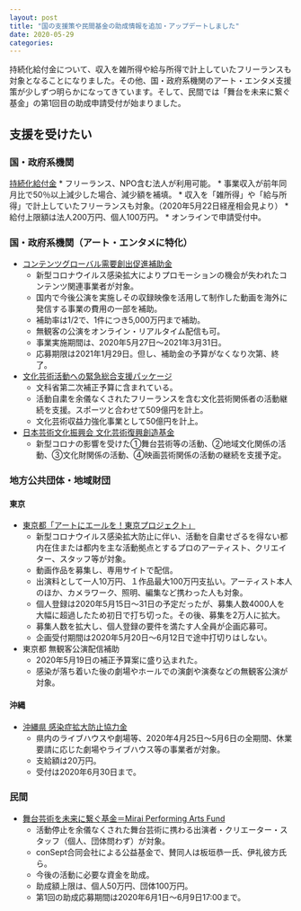 ```yaml
---
layout: post
title: "国の支援策や民間基金の助成情報を追加・アップデートしました"
date: 2020-05-29
categories:
---
```

持続化給付金について、収入を雑所得や給与所得で計上していたフリーランスも対象となることになりました。その他、国・政府系機関のアート・エンタメ支援策が少しずつ明らかになってきています。そして、民間では「舞台を未来に繋ぐ基金」の第1回目の助成申請受付が始まりました。

## 支援を受けたい
### 国・政府系機関
[持続化給付金](https://www.jizokuka-kyufu.jp)
	* フリーランス、NPO含む法人が利用可能。
	* 事業収入が前年同月比で50％以上減少した場合、減少額を補填。
	* 収入を「雑所得」や「給与所得」で計上していたフリーランスも対象。（2020年5月22日経産相会見より）
	* 給付上限額は法人200万円、個人100万円。
	* オンラインで申請受付中。

### 国・政府系機関（アート・エンタメに特化）
* [コンテンツグローバル需要創出促進補助金](https://j-lodlive.jp)
	* 新型コロナウイルス感染拡大によりプロモーションの機会が失われたコンテンツ関連事業者が対象。
	* 国内で今後公演を実施しその収録映像を活用して制作した動画を海外に発信する事業の費用の一部を補助。
	* 補助率は1/2で、1件につき5,000万円まで補助。
	* 無観客の公演をオンライン・リアルタイム配信も可。
	* 事業実施期間は、2020年5月27日〜2021年3月31日。
	* 応募期限は2021年1月29日。但し、補助金の予算がなくなり次第、終了。
* [文化芸術活動への緊急総合支援パッケージ](https://www.bunka.go.jp/koho_hodo_oshirase/sonota_oshirase/pdf/202005281700_01.pdf)
	* 文科省第二次補正予算に含まれている。
	* 活動自粛を余儀なくされたフリーランスを含む文化芸術関係者の活動継続を支援。スポーツと合わせて509億円を計上。
	* 文化芸術収益力強化事業として50億円を計上。
* [日本芸術文化振興会 文化芸術復興創造基金](https://www.ntj.jac.go.jp/topics/top/2020/345.html)
	* 新型コロナの影響を受けた①舞台芸術等の活動、②地域文化関係の活動、③文化財関係の活動、④映画芸術関係の活動の継続を支援予定。

### 地方公共団体・地域財団
#### 東京
* [東京都「アートにエールを！東京プロジェクト」](https://www.seikatubunka.metro.tokyo.lg.jp/bunka/katsu_shien/0000001441.html)
	* 新型コロナウイルス感染拡大防止に伴い、活動を自粛せざるを得ない都内在住または都内を主な活動拠点とするプロのアーティスト、クリエイター、スタッフ等が対象。
	* 動画作品を募集し、専用サイトで配信。
	* 出演料として一人10万円、１作品最大100万円支払い。アーティスト本人のほか、カメラワーク、照明、編集など携わった人も対象。
	* 個人登録は2020年5月15日〜31日の予定だったが、募集人数4000人を大幅に超過したため初日で打ち切った。その後、募集を2万人に拡大。
	* 募集人数を拡大し、個人登録の要件を満たす人全員が企画応募可。
	* 企画受付期間は2020年5月20日〜6月12日で途中打切りはしない。
* 東京都 無観客公演配信補助
	* 2020年5月19日の補正予算案に盛り込まれた。
	* 感染が落ち着いた後の劇場やホールでの演劇や演奏などの無観客公演が対象。

#### 沖縄
* [沖縄県 感染症拡大防止協力金](https://www.pref.okinawa.lg.jp/site/shoko/seisaku/kikaku/covid-19/keizaisiensaku.html)
	* 県内のライブハウスや劇場等、2020年4月25日〜5月6日の全期間、休業要請に応じた劇場やライブハウス等の事業者が対象。
	* 支給額は20万円。
	* 受付は2020年6月30日まで。

### 民間
*  [舞台芸術を未来に繋ぐ基金＝Mirai Performing Arts Fund](https://www.butainomirai.org/about-josei)
	* 活動停止を余儀なくされた舞台芸術に携わる出演者・クリエーター・スタッフ（個人、団体問わず）が対象。
	* conSept合同会社による公益基金で、賛同人は板垣恭一氏、伊礼彼方氏ら。
	* 今後の活動に必要な資金を助成。
	* 助成額上限は、個人50万円、団体100万円。
	* 第1回の助成応募期間は2020年6月1日〜6月9日17:00まで。